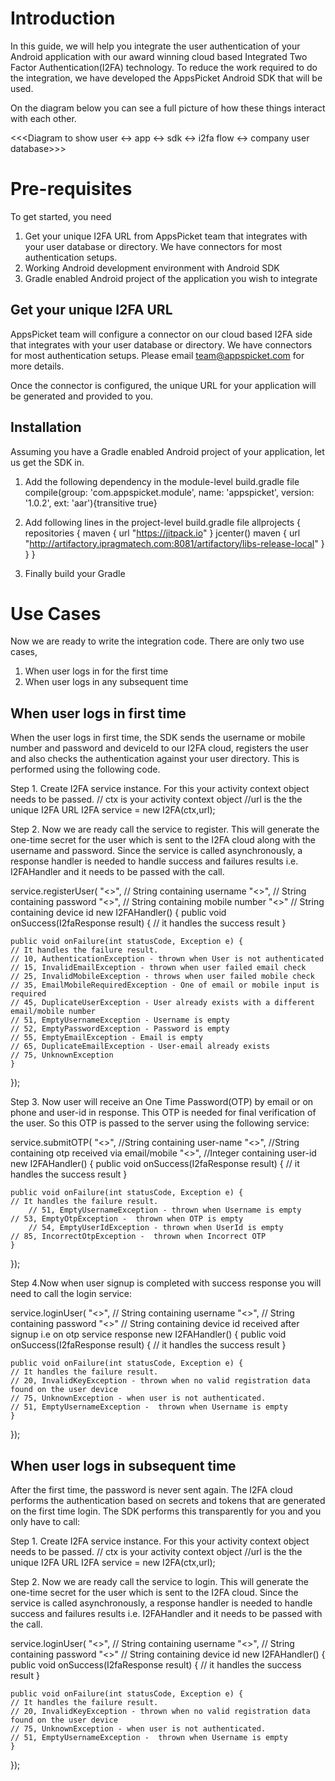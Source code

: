 Introduction
============

In this guide, we will help you integrate the user authentication of your Android application with our award winning cloud based Integrated Two Factor Authentication(I2FA) technology. To reduce the work required to do the integration, we have developed the AppsPicket Android SDK that will be used.

On the diagram below you can see a full picture of how these things interact with each other.

<<<Diagram to show user <-> app <-> sdk <-> i2fa flow <-> company user database>>>

Pre-requisites
==============

To get started, you need

1. Get your unique I2FA URL from AppsPicket team that integrates with your user database or directory. We have connectors for most authentication setups.
2. Working Android development environment with Android SDK
3. Gradle enabled Android project of the application you wish to integrate

Get your unique I2FA URL
------------------------
AppsPicket team will configure a connector on our cloud based I2FA side that integrates with your user database or directory. We have connectors for most authentication setups. Please email team@appspicket.com for more details.

Once the connector is configured, the unique URL for your application will be generated and provided to you.

Installation
------------

Assuming you have a Gradle enabled Android project of your application, let us get the SDK in.

1. Add the following dependency in the module-level build.gradle file
   compile(group: 'com.appspicket.module', name: 'appspicket', version: '1.0.2', ext: 'aar'){transitive true}

2. Add following lines in the project-level build.gradle file
   allprojects {
        repositories {
            maven { url "https://jitpack.io" }
            jcenter()
            maven {
              url "http://artifactory.ipragmatech.com:8081/artifactory/libs-release-local"
            }
        }
    }
3. Finally build your Gradle

Use Cases
=========

Now we are ready to write the integration code. There are only two use cases,

1. When user logs in for the first time
2. When user logs in any subsequent time

When user logs in first time
----------------------------

When the user logs in first time, the SDK sends the username or mobile number and password and deviceId to our I2FA cloud, registers the user and also checks the authentication against your user directory. This is performed using the following code.

Step 1. Create I2FA service instance. For this your activity context object needs to be passed.
// ctx is your activity context object
//url is the the unique I2FA URL
I2FA service = new I2FA(ctx,url);

Step 2. Now we are ready call the service to register. This will generate the one-time secret for the user which is sent to the I2FA cloud along with the username and password. Since the service is called asynchronously, a response handler is needed to handle success and failures results i.e. I2FAHandler and it needs to be passed with the call.

service.registerUser(
  "<<username>>", // String containing username
  "<<password>>", // String containing password
  "<<mobilenumber>>", // String containing mobile number
  "<<deviceId>>" // String containing device id
  new I2FAHandler() {
    public void onSuccess(I2faResponse result) {
    // it handles the success result
    }

    public void onFailure(int statusCode, Exception e) {
    // It handles the failure result.
    // 10, AuthenticationException - thrown when User is not authenticated
    // 15, InvalidEmailException - thrown when user failed email check
    // 25, InvalidMobileException - throws when user failed mobile check
    // 35, EmailMobileRequiredException - One of email or mobile input is required
    // 45, DuplicateUserException - User already exists with a different email/mobile number
    // 51, EmptyUsernameException - Username is empty
    // 52, EmptyPasswordException - Password is empty
    // 55, EmptyEmailException - Email is empty
    // 65, DuplicateEmailException - User-email already exists
    // 75, UnknownException 
    }
  });

Step 3. Now user will receive an One Time Password(OTP) by email or on phone and user-id in response. This OTP is needed for final verification of the user. So this OTP is passed to the server using the following service:

service.submitOTP(
 "<<userName>>", //String containing user-name
 "<<otp>>",      //String containing otp received via email/mobile
 "<<userId>>",   //Integer containing user-id
 new I2FAHandler() {
    public void onSuccess(I2faResponse result) {
    // it handles the success result
    }

    public void onFailure(int statusCode, Exception e) {
    // It handles the failure result.
        // 51, EmptyUsernameException - thrown when Username is empty
	// 53, EmptyOtpException -  thrown when OTP is empty
        // 54, EmptyUserIdException - thrown when UserId is empty
	// 85, IncorrectOtpException -  thrown when Incorrect OTP
    }
  });

Step 4.Now when user signup is completed with success response you will need to call the login service:

 service.loginUser(
  "<<username>>", // String containing username
  "<<password>>", // String containing password
  "<<deviceId>>" // String containing device id received after signup i.e on otp service response
  new I2FAHandler() {
    public void onSuccess(I2faResponse result) {
    // it handles the success result
    }

    public void onFailure(int statusCode, Exception e) {
    // It handles the failure result.
    // 20, InvalidKeyException - thrown when no valid registration data found on the user device
    // 75, UnknownException - when user is not authenticated.
    // 51, EmptyUsernameException -  thrown when Username is empty
    }
  });





When user logs in subsequent time
----------------------------------

After the first time, the password is never sent again. The I2FA cloud performs the authentication based on secrets and tokens that are generated on the first time login. The SDK performs this transparently for you and you only have to call:

Step 1. Create I2FA service instance. For this your activity context object needs to be passed.
// ctx is your activity context object
//url is the the unique I2FA URL
I2FA service = new I2FA(ctx,url);

Step 2. Now we are ready call the service to login. This will generate the one-time secret for the user which is sent to the I2FA cloud. Since the service is called asynchronously, a response handler is needed to handle success and failures results i.e. I2FAHandler and it needs to be passed with the call.

service.loginUser(
  "<<username>>", // String containing username
  "<<password>>", // String containing password
  "<<deviceId>>" // String containing device id
  new I2FAHandler() {
    public void onSuccess(I2faResponse result) {
    // it handles the success result
    }

    public void onFailure(int statusCode, Exception e) {
    // It handles the failure result.
    // 20, InvalidKeyException - thrown when no valid registration data found on the user device
    // 75, UnknownException - when user is not authenticated.
    // 51, EmptyUsernameException -  thrown when Username is empty
    }
  });
